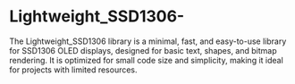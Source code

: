 # Lightweight_SSD1306-
The Lightweight_SSD1306 library is a minimal, fast, and easy-to-use library for SSD1306 OLED displays, designed for basic text, shapes, and bitmap rendering. It is optimized for small code size and simplicity, making it ideal for projects with limited resources.
